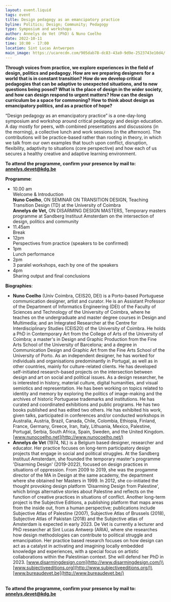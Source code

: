 ```yaml
---
layout: event.liquid
tags: event
title: Design pedagogy as an emancipatory practice
byline: Politics; Design; Community; Pedagogy
type: Symposium and workshops
author: Annelys de Vet (PhD) & Nuno Coelho
date: 2022-10-11
time: 10:00 - 17:00
location: Sint Lucas Antwerpen
main_image: https://ucarecdn.com/905dab78-dc83-43a9-9d9e-2523743e10d4/
---
```

**Through voices from practice, we explore experiences in the field of design, politics and pedagogy. How are we preparing designers for a world that is in constant transition? How do we develop critical pedagogies that can be adaptive to unexpected situations, and to new questions being posed? What is the place of design in the wider society, and how can design respond to urgent matters? How can the design curriculum be a space for commoning? How to think about design as emancipatory politics, and as a practice of hope?**

“Design pedagogy as an emancipatory practice” is a one-day-long symposium and workshop around critical pedagogy and design education. A day mostly for peers, with combined presentations and discussions (in the morning), a collective lunch and work sessions (in the afternoon). The contributions will be practice-based rather than rooting in theory, in which we talk from our own examples that touch upon conflict, disruption, flexibility, adaptivity to situations (core perspective) and how each of us secures a healthy creative and adaptive learning environment.

**To attend the programme, confirm your presence by mail to: annelys.devet@kdg.be** 

**Programme**:

* 10.00 am \
  Welcome & Introduction\
  **Nuno Coelho**, ON SEMINAR ON TRANSITION DESIGN, Teaching Transition Design (TD) at the University of Coimbra\
  **Annelys de Vet,** ON DISARMING DESIGN MASTERS, Temporary masters programme at Sandberg Instituut Amsterdam on the intersection of design, politics and community
* 11.45am\
  Break
* 12pm\
  Perspectives from practice (speakers to be confirmed)
* 1pm\
  Lunch performance
* 2pm\
  3 paralel workshops, each by one of the speakers
* 4pm\
  Sharing output and final conclusions

**Biographies**:

* **Nuno Coelho** (Univ Coimbra, CEIS20, DEI) is a Porto-based Portuguese communication designer, artist and curator. He is an Assistant Professor of the Department of Informatics Engineering (DEI) of the Faculty of Sciences and Technology of the University of Coimbra, where he teaches on the undergraduate and master degree courses in Design and Multimedia; and an Integrated Researcher at the Centre for Interdisciplinary Studies (CEIS20) of the University of Coimbra. He holds a PhD in Contemporary Art from the College of Arts of the University of Coimbra; a master's in Design and Graphic Production from the Fine Arts School of the University of Barcelona; and a degree in Communication Design and Graphic Art from the Fine Arts School of the University of Porto. As an independent designer, he has worked for individuals and organisations predominantly in Portugal, as well as in other countries, mainly for culture-related clients. He has developed self-initiated research-based projects on the intersection between design and art on social and political issues. As a design researcher, he is interested in history, material culture, digital humanities, and visual semiotics and representation. He has been working on topics related to identity and memory by exploring the politics of image-making and the archives of historic Portuguese trademarks and institutions. He has curated and coordinated exhibitions and public programs. He has two books published and has edited two others. He has exhibited his work, given talks, participated in conferences and/or conducted workshops in Australia, Austria, Brazil, Canada, Chile, Colombia, Ethiopia, Finland, France, Germany, Greece, Iran, Italy, Lithuania, Mexico, Palestine, Portugal, Serbia, South Africa, Spain, Sweden, and the United Kingdom. \
  [www.nunocoelho.net](http://www.nunocoelho.net/)
* **Annelys de Vet** (1974, NL) is a Belgium based designer, researcher and educator. Her practice focuses on long-term participatory design projects that engage in social and political struggles. At the Sandberg Instituut Amsterdam, she founded the temporary master's programme 'Disarming Design' (2019-2022), focused on design practices in situations of oppression. From 2009 to 2019, she was the progamme director of the MA in Design at the same academy, the department where she obtained her Masters in 1999. In 2012, she co-initiated the thought provoking design platform 'Disarming Design from Palestine', which brings alternative stories about Palestine and reflects on the function of creative practices in situations of conflict. Another long-term project is the Subjective Editions, a publishing platform that maps areas from the inside out, from a human perspective; publications include Subjective Atlas of Palestine (2007), Subjective Atlas of Brussels (2018), Subjective Atlas of Pakistan (2018) and the Subjective atlas of Amsterdam is expected in early 2023. De Vet is currently a lecturer and PhD researcher at Sint Lucas Antwerp (ARIA), where she researches how design methodologies can contribute to political struggle and emancipation. Her practice based research focuses on how design can act as a catalyst in activating and imagining locally embedded knowledge and experiences, with a special focus on artistic collaborations within the Palestinian context. She will defend her PhD in 2023. [www.disarmingdesign.com](http://www.disarmingdesign.com/)\
  [www.subjectiveeditions.org](http://www.subjectiveeditions.org/)\
  [www.bureaudevet.be](http://www.bureaudevet.be/)

\
**To attend the programme, confirm your presence by mail to: annelys.devet@kdg.be**